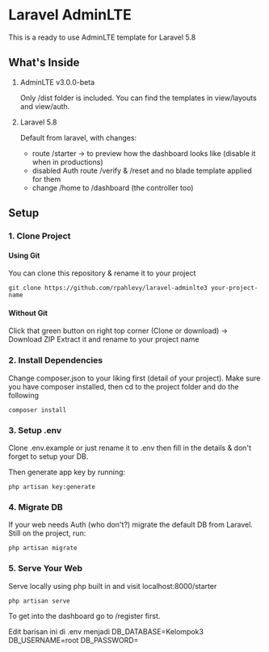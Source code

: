 # Laravel AdminLTE

This is a ready to use AdminLTE template for Laravel 5.8

## What's Inside

1. AdminLTE v3.0.0-beta

    Only /dist folder is included. You can find the templates in view/layouts and view/auth.

2. Laravel 5.8

    Default from laravel, with changes:

    - route /starter -> to preview how the dashboard looks like (disable it when in productions)
    - disabled Auth route /verify & /reset and no blade template applied for them
    - change /home to /dashboard (the controller too)

## Setup

### 1. Clone Project

#### Using Git

You can clone this repository & rename it to your project

````
git clone https://github.com/rpahlevy/laravel-adminlte3 your-project-name
````

#### Without Git

Click that green button on right top corner (Clone or download) -> Download ZIP
Extract it and rename to your project name

### 2. Install Dependencies

Change composer.json to your liking first (detail of your project). Make sure you have composer installed, then cd to the project folder and do the following

````
composer install
````

### 3. Setup .env

Clone .env.example or just rename it to .env then fill in the details & don't forget to setup your DB.

Then generate app key by running:

````
php artisan key:generate
````

### 4. Migrate DB

If your web needs Auth (who don't?) migrate the default DB from Laravel. Still on the project, run:

````
php artisan migrate
````

### 5. Serve Your Web

Serve locally using php built in and visit localhost:8000/starter

````
php artisan serve
````

To get into the dashboard go to /register first.


Edit barisan ini di .env menjadi
DB_DATABASE=Kelompok3
DB_USERNAME=root
DB_PASSWORD=
